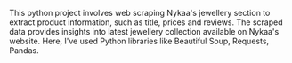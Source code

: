 This python project involves web scraping Nykaa's jewellery section to extract product information, such as title, prices and reviews. The scraped data provides insights into latest jewellery collection available on Nykaa's website.
Here, I've used Python libraries like Beautiful Soup, Requests, Pandas.
